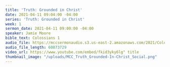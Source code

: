 ```yaml
---
title: 'Truth: Grounded in Christ'
date: 2021-04-11 09:04:00 -04:00
series: 'Truth: Grounded in Christ'
week: 1
sermon_date: 2021-04-11 09:00:00 -04:00
speaker: Jamie Moore
bible_text: Colossians 1
audio_file: https://mccsermonaudio.s3.us-east-2.amazonaws.com/2021/Colossians/Colossians+Week+1.mp3
audio_file_length: 60873729
video_url: https://www.youtube.com/embed/fkid3yky6lg" title
thumbnail_image: "/uploads/MCC_Truth_Grounded-In-Christ_Social.png"
---
```


